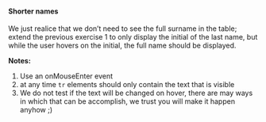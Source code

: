 #### Shorter names

We just realice that we don’t need to see the full surname in the table; extend the previous exercise 1 to only display the initial of the last name, but while the user hovers on the initial, the full name should be displayed. 

**Notes:**
1. Use an onMouseEnter event
2. at any time ```tr``` elements should only contain the text that is visible
3. We do not test if the text will be changed on hover, there are may ways in which that can be accomplish, we trust you will make it happen anyhow ;)
